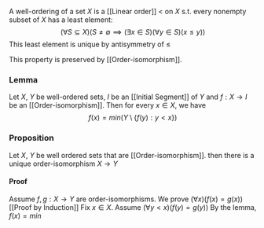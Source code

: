 A well-ordering of a set $X$ is a [[Linear order]] $<$ on $X$ s.t. every nonempty subset of $X$ has a least element:
$$
(\forall S\subseteq X)(S\neq \emptyset \implies(\exists x\in S)(\forall y\in S)(x\leq y))
$$
This least element is unique by antisymmetry of $\leq$

This property is preserved by [[Order-isomorphism]].

### Lemma
Let $X$, $Y$ be well-ordered sets, $I$ be an [[Initial Segment]] of $Y$ and $f:X\to I$ be an [[Order-isomorphism]]. Then for every $x\in X$, we have 
$$
f(x)=min(Y\setminus \{ f(y):y<x \})
$$
### Proposition
Let $X$, $Y$ be well ordered sets that are [[Order-isomorphism]]. then there is a unique order-isomorphism $X\to Y$
#### Proof
Assume $f,g:X\to Y$ are order-isomorphisms.
We prove $(\forall x)(f(x)=g(x))$
[[Proof by Induction]]
Fix $x\in X$. Assume $(\forall y<x)(f(y)=g(y))$
By the lemma, $f(x)=min$